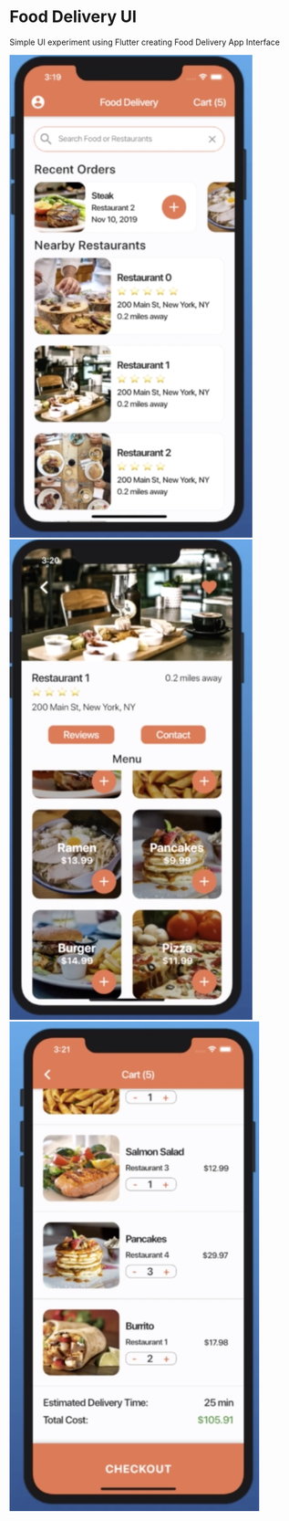 # Food Delivery UI

Simple UI experiment using Flutter creating Food Delivery App Interface

![40%](food_001.png)
![40%](food_002.png)
![40%](food_003.png)